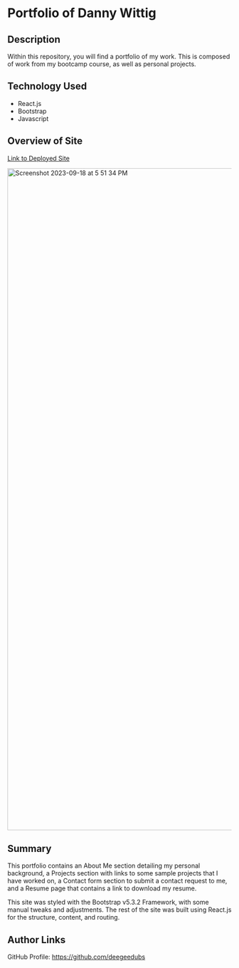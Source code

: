 # Portfolio of Danny Wittig

## Description
Within this repository, you will find a portfolio of my work. This is composed of work from my bootcamp course, as well as personal projects.

## Technology Used
* React.js
* Bootstrap
* Javascript

## Overview of Site

[Link to Deployed Site](https://deegeedubs.github.io/portfolio/)

<img width="1488" alt="Screenshot 2023-09-18 at 5 51 34 PM" src="https://github.com/deegeedubs/portfolio/assets/128939200/1f09c46d-a5f7-412b-9b65-4966d7156179">

## Summary

This portfolio contains an About Me section detailing my personal background, a Projects section with links to some sample projects that I have worked on, a Contact form section to submit a contact request to me, and a Resume page that contains a link to download my resume.

This site was styled with the Bootstrap v5.3.2 Framework, with some manual tweaks and adjustments. The rest of the site was built using React.js for the structure, content, and routing.

## Author Links

GitHub Profile: https://github.com/deegeedubs
